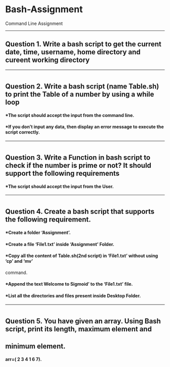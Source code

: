 # Bash-Assignment

Command Line Assignment
*******************************************************************************

## Question 1. Write a bash script to get the current date, time, username, home directory and cureent working directory



*******************************************************************************
#
## Question 2. Write a bash script (name Table.sh) to print the Table of a number by using a while  loop

#### *The script should accept the input from the command line.
#### *If you don’t input any data, then display an error message to execute the script correctly.

*******************************************************************************
#
## Question 3. Write a Function in bash script to check if the number is prime or not? It should support the following requirements

#### *The script should accept the input from the User.

*******************************************************************************
#
## Question 4. Create a bash script that supports the following requirement.
#### *Create a folder ‘Assignment’.
#### *Create a file ‘File1.txt’ inside ‘Assignment’ Folder.
#### *Copy all the content of Table.sh(2nd script) in ‘File1.txt’ without using ‘cp’ and ‘mv’
command.
#### *Append the text Welcome to Sigmoid’ to the ‘File1.txt’ file.
#### *List all the directories and files present inside Desktop Folder.

*******************************************************************************
#
## Question 5. You have given an array. Using Bash script, print its length, maximum element and
## minimum element.
#### arr=( 2 3 4 1 6 7).
